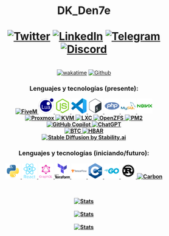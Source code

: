 <p align="center">
  <h1 align="center">DK_Den7e<br><br><a href="https://twitter.com/Benito_Llan"><img src="https://img.shields.io/badge/Twitter-00acee?style=for-the-badge&logo=twitter&logoColor=white" alt="Twitter"></a>
<a href="https://www.linkedin.com/in/benitollan"><img src="https://img.shields.io/badge/LinkedIn-0072b1?style=for-the-badge&logo=linkedin&logoColor=white" alt="LinkedIn"></a>
<a href="https://t.me/benitollan"><img src="https://img.shields.io/badge/Telegram-229ED9?style=for-the-badge&logo=telegram&logoColor=white" alt="Telegram"></a>
<a href="https://discord.gg/mancos"><img src="https://img.shields.io/badge/Discord-7289da?style=for-the-badge&logo=discord&logoColor=white" alt="Discord"></a><br></h1>
</p>
<p align="center">
  
  <div align="center">
    <br>
    <a href="https://wakatime.com/@dkden7e" target="_blank"><img src="https://wakatime.com/badge/user/cc551b49-e7df-4431-8acd-88c4d8688411.svg?style=for-the-badge" alt="wakatime"></a>
  <a href="https://github.com/dkden7e" target="_blank"><img src="https://img.shields.io/badge/Github-@dkden7e-%23181717?logo=github&style=for-the-badge" alt="Github"></a>
  </div>
</p>

[comment]: <> (Links to programming languages)
<h3 align="center"><b>Lenguajes y tecnologías (presente):</h3>
  <p align="center"> 
    <!--  Cfx.re  -->
      <a href="https://fivem.net/" target="_blank"> <img src="https://img.icons8.com/color/512/fivem.png" alt="FiveM" width="40" height="40"/> </a>  
    <!--  Lua  -->
      <a href="https://www.lua.org" target="_blank"> <img src="https://raw.githubusercontent.com/devicons/devicon/master/icons/lua/lua-original-wordmark.svg" alt="Lua" width="40" height="40"/> </a>  
    <!--  JavaScript & Node.js  -->
      <a href="https://nodejs.org/en/" target="_blank"> <img src="https://raw.githubusercontent.com/devicons/devicon/master/icons/nodejs/nodejs-plain.svg" alt="JavaScript & Node.js" width="40" height="40"/> </a>
    <!--  VSCode  -->
      <a href="https://code.visualstudio.com" target="_blank"> <img src="https://raw.githubusercontent.com/devicons/devicon/master/icons/vscode/vscode-original.svg" alt="VSCode" width="40" height="40"/> </a>
    <!--  Bash  -->
      <a href="https://www.gnu.org/software/bash/" target="_blank"> <img src="https://raw.githubusercontent.com/devicons/devicon/master/icons/bash/bash-original.svg" alt="Bash" width="40" height="40"/> </a
    <!--  PHP  -->
      <a href="https://www.php.net/" target="_blank"> <img src="https://raw.githubusercontent.com/devicons/devicon/master/icons/php/php-plain.svg" alt="PHP" width="40" height="40"/> </a> 
    <!--  MySQL  -->
      <a href="https://www.mysql.com/" target="_blank"> <img src="https://raw.githubusercontent.com/devicons/devicon/master/icons/mysql/mysql-original-wordmark.svg" alt="MySQL" width="40" height="40"/> </a> 
    <!--  NGINX  -->
      <a href="https://www.nginx.com" target="_blank"> <img src="https://raw.githubusercontent.com/devicons/devicon/master/icons/nginx/nginx-original.svg" alt="NGINX" width="40" height="40"/> </a>
    <br>
    <!--  PROXMOX  -->
      <a href="https://www.proxmox.com" target="_blank"> <img src="https://www.svgrepo.com/show/331552/proxmox.svg" alt="Proxmox" width="40" height="40"/> </a>
    <!--  KVM  -->
      <a href="https://www.linux-kvm.org/" target="_blank"> <img src="https://logodix.com/logo/1787186.png" alt="KVM" height="15"/> </a>
    <!--  LXC  -->
      <a href="https://linuxcontainers.org/" target="_blank"> <img src="https://upload.wikimedia.org/wikipedia/commons/thumb/d/dd/Linux_Containers_logo.svg/510px-Linux_Containers_logo.svg.png" alt="LXC" width="40" height="40"/> </a>
    <!--  OpenZFS  -->
      <a href="https://openzfs.org/" target="_blank"> <img src="https://upload.wikimedia.org/wikipedia/commons/7/75/OpenZFS_logo.svg" alt="OpenZFS" width="40" height="40"/> </a>
    <!--  PM2  -->
      <a href="https://pm2.keymetrics.io/" target="_blank"> <img src="https://seeklogo.com/images/P/pm2-logo-A668FE979D-seeklogo.com.png" alt="PM2" height="15"/> </a>
    <br>
    <!--  GitHub Copilot  -->
      <a href="https://github.com/features/copilot" target="_blank"> <img src="https://upload.wikimedia.org/wikipedia/commons/8/8a/GitHub_Copilot_logo.svg" alt="GitHub Copilot" height="15"/> </a>
    <!--  ChatGPT  -->
      <a href="https://chat.openai.com/" target="_blank"> <img src="https://upload.wikimedia.org/wikipedia/commons/4/4d/OpenAI_Logo.svg" alt="ChatGPT" height="15"/>
    <br>
    <!--  Bitcoin  -->
      <a href="https://bitcoin.org/" target="_blank"> <img src="https://cryptologos.cc/logos/bitcoin-btc-logo.svg?v=023" alt="BTC" width="40" height="40"/> </a> 
    <!--  Hashgraph  -->
      <a href="https://www.hedera.com/" target="_blank"> <img src="https://cryptologos.cc/logos/hedera-hbar-logo.svg?v=023" alt="HBAR" width="40" height="40"/> </a>    <br>
    <!--  Stable Diffusion  -->
      <a href="https://github.com/Stability-AI/stablediffusion" target="_blank"><img src="https://images.squarespace-cdn.com/content/v1/6213c340453c3f502425776e/8dc9b0a1-fa45-4be7-924d-5a9031e11886/StabilityAi_Logo_White-19.png?format=40w" alt="Stable Diffusion by Stability.ai" height="15"/> </a>
</p>
<h3 align="center"><b>Lenguajes y tecnologías (iniciando/futuro):</h3>
  <p align="center"> 
    <!--  python  -->
      <a href="https://www.python.org" target="_blank"> <img src="https://raw.githubusercontent.com/devicons/devicon/master/icons/python/python-original.svg" alt="Python" width="40" height="40"/> </a>
    <!--  React  -->
      <a href="https://reactjs.org/" target="_blank"> <img src="https://raw.githubusercontent.com/devicons/devicon/master/icons/react/react-original-wordmark.svg" alt="React" width="40" height="40"/> </a> 
    <!--  GraphQL  -->
      <a href="https://graphql.org/" target="_blank"> <img src="https://raw.githubusercontent.com/devicons/devicon/master/icons/graphql/graphql-plain-wordmark.svg" alt="GraphQL" width="40" height="40"/> </a> 
    <!--  Terraform  -->
      <a href="https://terraform.io/" target="_blank"> <img src="https://raw.githubusercontent.com/devicons/devicon/master/icons/terraform/terraform-original-wordmark.svg" alt="Terraform" width="40" height="40"/> </a> 
    <!--  TensorFlow  -->
      <a href="https://www.tensorflow.org/" target="_blank"> <img src="https://raw.githubusercontent.com/devicons/devicon/master/icons/tensorflow/tensorflow-original-wordmark.svg" alt="TensorFlow" width="40" height="40"/> </a> 
  <a href="https://isocpp.org/" target="_blank"> <img src="https://raw.githubusercontent.com/devicons/devicon/master/icons/cplusplus/cplusplus-original.svg" alt="C++" width="40" height="40"/> </a> 
<!--  Golang  -->
  <a href="https://golang.org/" target="_blank"> <img src="https://raw.githubusercontent.com/devicons/devicon/master/icons/go/go-original-wordmark.svg" alt="Golang" width="40" height="40"/> </a> 
<!--  Rust  -->
  <a href="https://www.rust-lang.org/" target="_blank"> <img src="https://raw.githubusercontent.com/devicons/devicon/master/icons/rust/rust-plain.svg" alt="Rust" width="40" height="40"/> </a>
<!--  Carbon  -->
  <a href="https://github.com/carbon-language/carbon-lang" target="_blank"> <img src="https://upload.wikimedia.org/wikipedia/commons/e/e1/Carbon_logo.png" alt="Carbon" height="35"/> </a>
</p>

<div align="center">
  <br>
  <br>
  <a href="https://github-readme-stats.vercel.app/api?username=dkden7e&theme=merko&show_icons=true&count_private=true&include_all_commits=true&show_icons=true&custom_title=Estadísticas%20de%20GitHub"><img src="https://github-readme-stats.vercel.app/api?username=dkden7e&theme=merko&show_icons=true&count_private=true&include_all_commits=true&show_icons=true&custom_title=Estadísticas%20de%20GitHub" alt="Stats"></a>
  <br><br>
  <a href="https://github-readme-stats.vercel.app/api/top-langs/?username=dkden7e&layout=compact&custom_title=Lenguajes%20más%20usados"><img src="https://github-readme-stats.vercel.app/api/top-langs/?username=dkden7e&layout=compact&custom_title=Lenguajes%20más%20usados" alt="Stats"></a>
  <br><br>
  <a href="https://wakatime.com/@dkden7e"><img src="https://github-readme-stats.vercel.app/api/wakatime?username=@dkden7e&layout=compact&theme=synthwave&v=2" alt="Stats"></a>
</div>

<br><br><br>
<p align="center"><a href="https://github.com/dkden7e" target="_blank"><img src="https://komarev.com/ghpvc/?username=dkden7e&color=brightgreen" alt=""></a></p>
